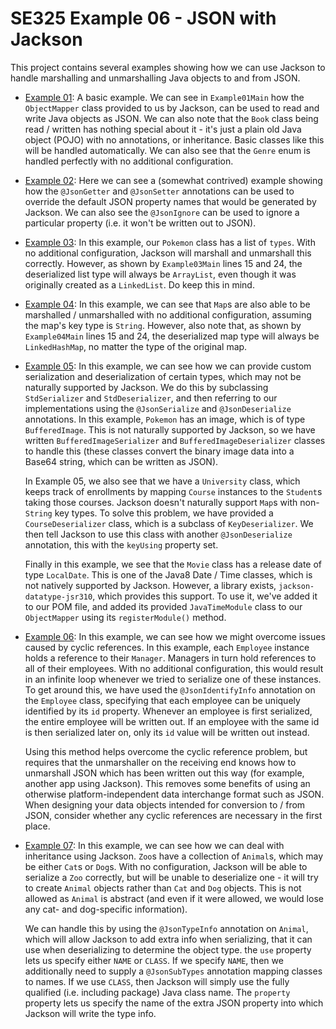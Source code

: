 # SE325 Example 06 - JSON with Jackson
This project contains several examples showing how we can use Jackson to handle marshalling and unmarshalling Java objects to and from JSON.

- [Example 01](./src/main/java/se325/example06/jacksonsamples/example01_basic): A basic example. We can see in `Example01Main` how the `ObjectMapper` class provided to us by Jackson, can be used to read and write Java objects as JSON. We can also note that the `Book` class being read / written has nothing special about it - it's just a plain old Java object (POJO) with no annotations, or inheritance. Basic classes like this will be handled automatically. We can also see that the `Genre` enum is handled perfectly with no additional configuration.

- [Example 02](./src/main/java/se325/example06/jacksonsamples/example02_customproperties): Here we can see a (somewhat contrived) example showing how the `@JsonGetter` and `@JsonSetter` annotations can be used to override the default JSON property names that would be generated by Jackson. We can also see the `@JsonIgnore` can be used to ignore a particular property (i.e. it won't be written out to JSON).

- [Example 03](./src/main/java/se325/example06/jacksonsamples/example03_lists): In this example, our `Pokemon` class has a list of `types`. With no additional configuration, Jackson will marshall and unmarshall this correctly. However, as shown by `Example03Main` lines 15 and 24, the deserialized list type will always be `ArrayList`, even though it was originally created as a `LinkedList`. Do keep this in mind.

- [Example 04](./src/main/java/se325/example06/jacksonsamples/example04_maps): In this example, we can see that `Map`s are also able to be marshalled / unmarshalled with no additional configuration, assuming the map's key type is `String`. However, also note that, as shown by `Example04Main` lines 15 and 24, the deserialized map type will always be `LinkedHashMap`, no matter the type of the original map.

- [Example 05](./src/main/java/se325/example06/jacksonsamples/example05_customserialization): In this example, we can see how we can provide custom serialization and deserialization of certain types, which may not be naturally supported by Jackson. We do this by subclassing `StdSerializer` and `StdDeserializer`, and then referring to our implementations using the `@JsonSerialize` and `@JsonDeserialize` annotations. In this example, `Pokemon` has an image, which is of type `BufferedImage`. This is not naturally supported by Jackson, so we have written `BufferedImageSerializer` and `BufferedImageDeserializer` classes to handle this (these classes convert the binary image data into a Base64 string, which can be written as JSON).

   In Example 05, we also see that we have a `University` class, which keeps track of enrollments by mapping `Course` instances to the `Student`s taking those courses. Jackson doesn't naturally support `Map`s with non-`String` key types. To solve this problem, we have provided a `CourseDeserializer` class, which is a subclass of `KeyDeserializer`. We then tell Jackson to use this class with another `@JsonDeserialize` annotation, this with the `keyUsing` property set.

   Finally in this example, we see that the `Movie` class has a release date of type `LocalDate`. This is one of the Java8 Date / Time classes, which is not natively supported by Jackson. However, a library exists, `jackson-datatype-jsr310`, which provides this support. To use it, we've added it to our POM file, and added its provided `JavaTimeModule` class to our `ObjectMapper` using its `registerModule()` method.

- [Example 06](./src/main/java/se325/example06/jacksonsamples/example06_references): In this example, we can see how we might overcome issues caused by cyclic references. In this example, each `Employee` instance holds a reference to their `Manager`. Managers in turn hold references to all of their employees. With no additional configuration, this would result in an infinite loop whenever we tried to serialize one of these instances. To get around this, we have used the `@JsonIdentifyInfo` annotation on the `Employee` class, specifying that each employee can be uniquely identified by its `id` property. Whenever an employee is first serialized, the entire employee will be written out. If an employee with the same id is then serialized later on, only its `id` value will be written out instead.

   Using this method helps overcome the cyclic reference problem, but requires that the unmarshaller on the receiving end knows how to unmarshall JSON which has been written out this way (for example, another app using Jackson). This removes some benefits of using an otherwise platform-independent data interchange format such as JSON. When designing your data objects intended for conversion to / from JSON, consider whether any cyclic references are necessary in the first place.

- [Example 07](./src/main/java/se325/example06/jacksonsamples/example07_polymorphism): In this example, we can see how we can deal with inheritance using Jackson. `Zoo`s have a collection of `Animal`s, which may be either `Cat`s or `Dog`s. With no configuration, Jackson will be able to serialize a `Zoo` correctly, but will be unable to deserialize one - it will try to create `Animal` objects rather than `Cat` and `Dog` objects. This is not allowed as `Animal` is abstract (and even if it were allowed, we would lose any cat- and dog-specific information).

   We can handle this by using the `@JsonTypeInfo` annotation on `Animal`, which will allow Jackson to add extra info when serializing, that it can use when deserializing to determine the object type. the `use` property lets us specify either `NAME` or `CLASS`. If we specify `NAME`, then we additionally need to supply a `@JsonSubTypes` annotation mapping classes to names. If we use `CLASS`, then Jackson will simply use the fully qualified (i.e. including package) Java class name. The `property` property lets us specify the name of the extra JSON property into which Jackson will write the type info.